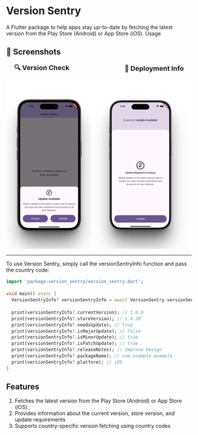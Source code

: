 Version Sentry 
================
A Flutter package to help apps stay up-to-date by fetching the latest version from the Play Store (Android) or App Store (iOS).
Usage


## 📱 Screenshots

<div style="text-align: center;">
  <div style="display: flex; justify-content: center; align-items: center; gap: 150px; margin-bottom: 20px;">
    <span style="font-size: 18px; font-weight: bold;">🔍 Version Check</span>
    <span style="font-size: 18px; font-weight: bold;">🚀 Deployment Info</span>
  </div>

  <img src="https://raw.githubusercontent.com/abubakar955786/version_sentry/main/screenshots/screenshot.png" alt="Screenshot" style="max-width: 100%; height: auto;" />
</div>





-----
To use Version Sentry, simply call the versionSentryInfo function and pass the country code:

```dart
import 'package:version_sentry/version_sentry.dart';

void main() async {
  VersionSentryInfo? versionSentryInfo = await VersionSentry.versionSentryInfo(countryCode: 'in');

  print(versionSentryInfo?.currentVersion); // 1.0.0
  print(versionSentryInfo?.storeVersion); // 1.4.20
  print(versionSentryInfo?.needsUpdate); // true
  print(versionSentryInfo?.isMajorUpdate); // false
  print(versionSentryInfo?.isMinorUpdate); // true
  print(versionSentryInfo?.isPatchUpdate); // true
  print(versionSentryInfo?.releaseNotes); // Improve Design
  print(versionSentryInfo?.packageName); // com.example.example
  print(versionSentryInfo?.platform); // iOS
}
```

Features
--------
1. Fetches the latest version from the Play Store (Android) or App Store (iOS)
2. Provides information about the current version, store version, and update requirements
3. Supports country-specific version fetching using country codes

